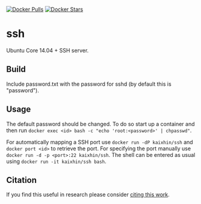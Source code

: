 [![Docker Pulls](https://img.shields.io/docker/pulls/kaixhin/ssh.svg)](https://hub.docker.com/r/kaixhin/ssh/)
[![Docker Stars](https://img.shields.io/docker/stars/kaixhin/ssh.svg)](https://hub.docker.com/r/kaixhin/ssh/)

ssh
===
Ubuntu Core 14.04 + SSH server.

Build
-----
Include password.txt with the password for sshd (by default this is "password").

Usage
-----
The default password should be changed. To do so start up a container and then run `docker exec <id> bash -c "echo 'root:<password>' | chpasswd"`.

For automatically mapping a SSH port use `docker run -dP kaixhin/ssh` and `docker port <id>` to retrieve the port.
For specifying the port manually use `docker run -d -p <port>:22 kaixhin/ssh`.
The shell can be entered as usual using `docker run -it kaixhin/ssh bash`.

Citation
--------
If you find this useful in research please consider [citing this work](https://github.com/Kaixhin/dockerfiles/blob/master/CITATION.md).
